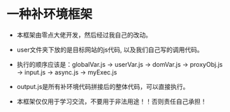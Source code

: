 # 一种补环境框架



- 本框架由零点大佬开发，然后经过我自己的改动。
- user文件夹下放的是目标网站的js代码, 以及我们自己写的调用代码。

- 执行的顺序应该是：globalVar.js -> userVar.js -> domVar.js -> proxyObj.js -> input.js -> async.js -> myExec.js

- output.js是所有补环境代码拼接后的整体代码，可以直接执行。

- 本框架仅仅用于学习交流，不要用于非法用途！！否则责任自己承担！